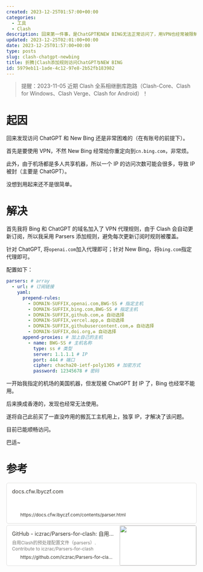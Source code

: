 ```yaml
---
created: 2023-12-25T01:57:00+00:00
categories:
  - 工具
  - Clash
description: 回来第一件事，是ChatGPT和NEW BING无法正常访问了，用VPN也经常被限制。由于用多了已经形成一定程度依赖，故折腾访问问题。
updated: 2023-12-25T02:01:00+00:00
date: 2023-12-25T01:57:00+00:00
type: posts
slug: clash-chatgpt-newbing
title: 折腾|Clash添加规则访问ChatGPT与NEW BING
id: 5979eb11-1ade-4c12-97e8-2b52fb183982
---
```


> 提醒：2023-11-05 近期 Clash 全系相继删库跑路（Clash-Core、Clash for Windows、Clash Verge、Clash for Android）！

# 起因

回来发现访问 ChatGPT 和 New Bing 还是非常困难的（在有账号的前提下）。

首先是要使用 VPN，不然 New Bing 经常给你重定向到`cn.bing.com`，非常烦。

此外，由于机场都是多人共享机器，所以一个 IP 的访问次数可能会很多，导致 IP 被封（主要是 ChatGPT）。

没想到用起来还不是很简单。

# 解决

首先我将 Bing 和 ChatGPT 的域名加入了 VPN 代理规则，由于 Clash 会自动更新订阅，所以我采用 Parsers 添加规则，避免每次更新订阅时规则被覆盖。

针对 ChatGPT, 将`openai.com`加入代理即可；针对 New Bing，将`bing.com`指定代理即可。

配置如下：

```yaml
parsers: # array
  - url: # 订阅链接
    yaml:
      prepend-rules:
        - DOMAIN-SUFFIX,openai.com,BWG-SS # 指定主机
        - DOMAIN-SUFFIX,bing.com,BWG-SS # 指定主机
        - DOMAIN-SUFFIX,github.com,♻️ 自动选择
        - DOMAIN-SUFFIX,vercel.app,♻️ 自动选择
        - DOMAIN-SUFFIX,githubusercontent.com,♻️ 自动选择
        - DOMAIN-SUFFIX,doi.org,♻️ 自动选择
      append-proxies: # 加上自己的主机
        - name: BWG-SS # 主机名称
          type: ss # 类型
          server: 1.1.1.1 # IP
          port: 444 # 端口
          cipher: chacha20-ietf-poly1305 # 加密方式
          password: 12345678 # 密码
```

一开始我指定的机场的美国机器，但发现被 ChatGPT 封 IP 了，Bing 也经常不能用。

后来换成香港的，发现也经常无法使用。

遂将自己此前买了一直没咋用的搬瓦工主机用上，独享 IP，才解决了该问题。

目前已能顺畅访问。

巴适~

# 参考

<div style="width: 100%; margin-top: 4px; margin-bottom: 4px;"><div style="display: flex; background:white;border-radius:5px"><a href="https://docs.cfw.lbyczf.com/contents/parser.html"target="_blank"rel="noopener noreferrer"style="display: flex; color: inherit; text-decoration: none; user-select: none; transition: background 20ms ease-in 0s; cursor: pointer; flex-grow: 1; min-width: 0px; flex-wrap: wrap-reverse; align-items: stretch; text-align: left; overflow: hidden; border: 1px solid rgba(55, 53, 47, 0.16); border-radius: 5px; position: relative; fill: inherit;"><div style="flex: 4 1 180px; padding: 12px 14px 14px; overflow: hidden; text-align: left;"><div style="font-size: 14px; line-height: 20px; color: rgb(55, 53, 47); white-space: nowrap; overflow: hidden; text-overflow: ellipsis; min-height: 24px; margin-bottom: 2px;">docs.cfw.lbyczf.com</div><div style="font-size: 12px; line-height: 16px; color: rgba(55, 53, 47, 0.65); height: 32px; overflow: hidden;"></div><div style="display: flex; margin-top: 6px; height: 16px;"><img src=""style="width: 16px; height: 16px; min-width: 16px; margin-right: 6px;"><div style="font-size: 12px; line-height: 16px; color: rgb(55, 53, 47); white-space: nowrap; overflow: hidden; text-overflow: ellipsis;">https://docs.cfw.lbyczf.com/contents/parser.html</div></div></div></a></div></div>

<div style="width: 100%; margin-top: 4px; margin-bottom: 4px;"><div style="display: flex; background:white;border-radius:5px"><a href="https://github.com/iczrac/Parsers-for-clash/tree/main"target="_blank"rel="noopener noreferrer"style="display: flex; color: inherit; text-decoration: none; user-select: none; transition: background 20ms ease-in 0s; cursor: pointer; flex-grow: 1; min-width: 0px; flex-wrap: wrap-reverse; align-items: stretch; text-align: left; overflow: hidden; border: 1px solid rgba(55, 53, 47, 0.16); border-radius: 5px; position: relative; fill: inherit;"><div style="flex: 4 1 180px; padding: 12px 14px 14px; overflow: hidden; text-align: left;"><div style="font-size: 14px; line-height: 20px; color: rgb(55, 53, 47); white-space: nowrap; overflow: hidden; text-overflow: ellipsis; min-height: 24px; margin-bottom: 2px;">GitHub - iczrac/Parsers-for-clash: 自用Clash的预处理配置文件（parsers）</div><div style="font-size: 12px; line-height: 16px; color: rgba(55, 53, 47, 0.65); height: 32px; overflow: hidden;">自用Clash的预处理配置文件（parsers）. Contribute to iczrac/Parsers-for-clash development by creating an account on GitHub.</div><div style="display: flex; margin-top: 6px; height: 16px;"><img src="https://github.githubassets.com/favicons/favicon.svg"style="width: 16px; height: 16px; min-width: 16px; margin-right: 6px;"><div style="font-size: 12px; line-height: 16px; color: rgb(55, 53, 47); white-space: nowrap; overflow: hidden; text-overflow: ellipsis;">https://github.com/iczrac/Parsers-for-clash/tree/main</div></div></div><div style="flex: 1 1 180px; display: block; position: relative;"><div style="position: absolute; inset: 0px;"><div style="width: 100%; height: 100%;"><img src="https://opengraph.githubassets.com/6eaad9a67ee698562779daf5af8caf242842fdc8aa0087c02aeed9352bb0da83/iczrac/Parsers-for-clash" referrerpolicy="no-referrer" style="display: block; object-fit: cover; border-radius: 3px; width: 100%; height: 100%;"></div></div></div></a></div></div>
